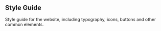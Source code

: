 ## Style Guide

Style guide for the website, including typography, icons, buttons and other common elements.
